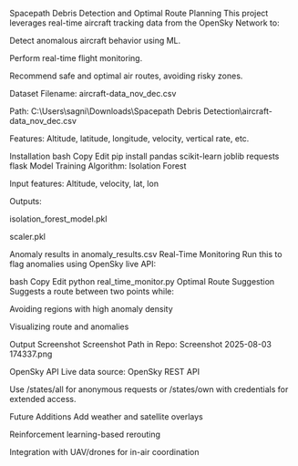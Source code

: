  Spacepath Debris Detection and Optimal Route Planning
This project leverages real-time aircraft tracking data from the OpenSky Network to:

Detect anomalous aircraft behavior using ML.

Perform real-time flight monitoring.

Recommend safe and optimal air routes, avoiding risky zones.

 Dataset
Filename: aircraft-data_nov_dec.csv

Path: C:\Users\sagni\Downloads\Spacepath Debris Detection\aircraft-data_nov_dec.csv

Features: Altitude, latitude, longitude, velocity, vertical rate, etc.

 Installation
bash
Copy
Edit
pip install pandas scikit-learn joblib requests flask
 Model Training
Algorithm: Isolation Forest

Input features: Altitude, velocity, lat, lon

Outputs:

isolation_forest_model.pkl

scaler.pkl

Anomaly results in anomaly_results.csv
 Real-Time Monitoring
Run this to flag anomalies using OpenSky live API:

bash
Copy
Edit
python real_time_monitor.py
 Optimal Route Suggestion
Suggests a route between two points while:

Avoiding regions with high anomaly density

Visualizing route and anomalies

 Output Screenshot
 Screenshot Path in Repo:
Screenshot 2025-08-03 174337.png


 OpenSky API
Live data source: OpenSky REST API

Use /states/all for anonymous requests or /states/own with credentials for extended access.

 Future Additions
Add weather and satellite overlays

Reinforcement learning-based rerouting

Integration with UAV/drones for in-air coordination
